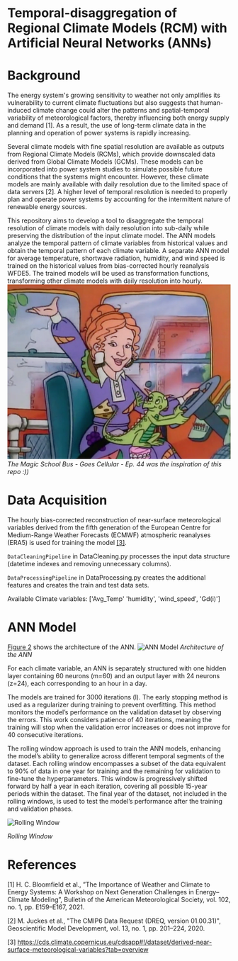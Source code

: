 # Temporal-disaggregation of Regional Climate Models (RCM) with Artificial Neural Networks (ANNs)
# Background
The energy system's growing sensitivity to weather not only amplifies its vulnerability to current climate fluctuations but also suggests that human-induced climate change could alter the patterns and spatial-temporal variability of meteorological factors, thereby influencing both energy supply and demand [1].
As a result, the use of long-term climate data in the planning and operation of power systems is rapidly increasing. 

Several climate models with fine spatial resolution are available as outputs from Regional Climate Models (RCMs), which provide downscaled data derived from Global Climate Models (GCMs). These models can be incorporated into power system studies to simulate possible future conditions that the systems might encounter. However, these climate models are mainly available with daily resolution due to the limited space of data servers [2]. A higher level of temporal resolution is needed to properly plan and operate power systems by accounting for the intermittent nature of renewable energy sources.


This repository aims to develop a tool to
disaggregate the temporal resolution of climate models with
daily resolution into sub-daily while preserving the distribution
of the input climate model. The ANN models analyze the
temporal pattern of climate variables from historical values
and obtain the temporal pattern of each climate variable.
A separate ANN model for average temperature, shortwave radiation,
humidity, and wind speed is trained on the historical values
from bias-corrected hourly reanalysis WFDE5.
The trained models will be used as transformation functions,
transforming other climate models with daily resolution into
hourly.
![Mrs. Frizzle](plots/Mrs._Frizzle.webp)
*The Magic School Bus - Goes Cellular - Ep. 44 was the inspiration of this 
repo :))*


# Data Acquisition
The hourly bias-corrected reconstruction of near-surface meteorological variables derived from the fifth generation of the European Centre for Medium-Range Weather Forecasts (ECMWF) atmospheric reanalyses (ERA5)
is used for training the model <a href="https://cds.climate.copernicus.eu/cdsapp#!/dataset/derived-near-surface-meteorological-variables?tab=overview" target="_blank">[3]</a>.

```DataCleaningPipeline``` in DataCleaning.py processes the input data 
structure (datetime indexes and removing unnecessary columns).

```DataProcessingPipeline``` in DataProcessing.py creates the additional 
features and creates the train and test data sets.

Available Climate variables: ['Avg_Temp'
'humidity', 'wind_speed', 'Gd(i)']

# ANN Model
<a href="#ANN Model">Figure 2</a> shows the architecture of the ANN.
![ANN Model](plots/ANN.jpg)
*Architecture of the ANN*

For each climate variable, an ANN is separately structured
with one hidden layer containing 60 neurons (m=60) and an
output layer with 24 neurons (z=24), each corresponding to
an hour in a day.

The models are trained for 3000 iterations (l).
The early stopping method is used as a regularizer during
training to prevent overfitting. This method monitors the
model’s performance on the validation dataset by observing the
errors. This work considers patience of 40 iterations, meaning
the training will stop when the validation error increases or
does not improve for 40 consecutive iterations.

The rolling window approach is used to train the ANN models, enhancing
the model’s ability to generalize across different temporal
segments of the dataset. Each rolling window encompasses
a subset of the data equivalent to 90% of data in one year for training and the
remaining for validation to fine-tune the hyperparameters. This window is 
progressively shifted forward by half a year
in each iteration, covering all possible 15-year periods within
the dataset. The final year of the dataset, not included in the
rolling windows, is used to test the model’s performance after
the training and validation phases.

![Rolling Window](plots/RW.jpg)

*Rolling Window*

# References
[1] H. C. Bloomfield et al., ”The Importance of Weather and Climate to Energy Systems: A Workshop on Next Generation Challenges in Energy–Climate Modeling”, Bulletin of the American Meteorological Society, vol. 102, no. 1, pp. E159–E167, 2021.

[2] M. Juckes et al., "The CMIP6 Data Request (DREQ, version 01.00.31)", Geoscientific Model Development, vol. 13, no. 1, pp. 201–224, 2020.

[3] https://cds.climate.copernicus.eu/cdsapp#!/dataset/derived-near-surface-meteorological-variables?tab=overview